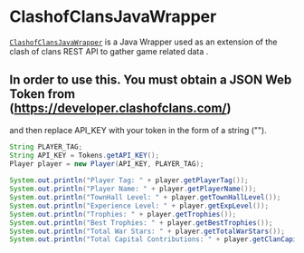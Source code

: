 # ClashofClansJavaWrapper
[`ClashofClansJavaWrapper`](https://github.com/NicolasJott/ClashofClansJavaWrapper)
is a Java Wrapper used as an extension of the clash of clans REST API to gather game related data .
## In order to use this. You must obtain a JSON Web Token from (https://developer.clashofclans.com/) 
and then replace API_KEY with your token in the form of a string ("").



```.java
String PLAYER_TAG;
String API_KEY = Tokens.getAPI_KEY();
Player player = new Player(API_KEY, PLAYER_TAG);
       
System.out.println("Player Tag: " + player.getPlayerTag());
System.out.println("Player Name: " + player.getPlayerName());
System.out.println("TownHall Level: " + player.getTownHallLevel());
System.out.println("Experience Level: " + player.getExpLevel());
System.out.println("Trophies: " + player.getTrophies());
System.out.println("Best Trophies: " + player.getBestTrophies());
System.out.println("Total War Stars: " + player.getTotalWarStars());
System.out.println("Total Capital Contributions: " + player.getClanCapitalContributions());
```

